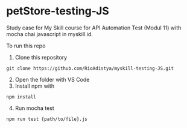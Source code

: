 # petStore-testing-JS

Study case for My Skill course for API Automation Test (Modul 11) with mocha chai javascript in myskill.id. 

To run this repo
1. Clone this repository
```
git clone https://github.com/RioAdistya/myskill-testing-JS.git
```
2. Open the folder with VS Code
3. Install npm with
```
npm install
```
4. Run mocha test 
```
npm run test {path/to/file}.js
```
